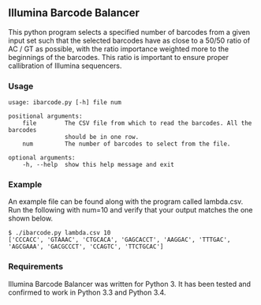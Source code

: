 ## Illumina Barcode Balancer ##

This python program selects a specified number of barcodes from a given input set such that the selected barcodes have as close to a 50/50 ratio of AC / GT as possible, with the ratio importance weighted more to the beginnings of the barcodes.  This ratio is important to ensure proper callibration of Illumina sequencers.

### Usage ###

    usage: ibarcode.py [-h] file num
    
    positional arguments:
        file        The CSV file from which to read the barcodes. All the barcodes
                    should be in one row.
        num         The number of barcodes to select from the file.

    optional arguments:
        -h, --help  show this help message and exit
  
### Example ###

An example file can be found along with the program called lambda.csv.  Run the following with num=10 and verify that your output matches the one shown below.

    $ ./ibarcode.py lambda.csv 10
    ['CCCACC', 'GTAAAC', 'CTGCACA', 'GAGCACCT', 'AAGGAC', 'TTTGAC', 'AGCGAAA', 'GACGCCCT', 'CCAGTC', 'TTCTGCAC']

### Requirements ###
Illumina Barcode Balancer was written for Python 3.  It has been tested and confirmed to work in Python 3.3 and Python 3.4.
